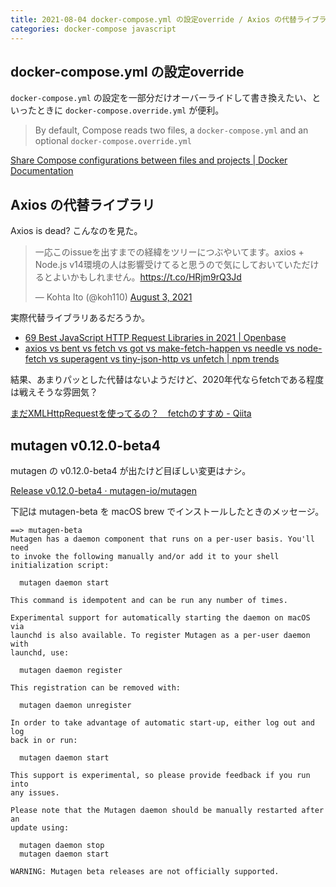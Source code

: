 ```yaml
---
title: 2021-08-04 docker-compose.yml の設定override / Axios の代替ライブラリ / mutagen v0.12.0-beta4
categories: docker-compose javascript
---
```


## docker-compose.yml の設定override

`docker-compose.yml` の設定を一部分だけオーバーライドして書き換えたい、といったときに `docker-compose.override.yml` が便利。

> By default, Compose reads two files, a `docker-compose.yml` and an optional `docker-compose.override.yml`

[Share Compose configurations between files and projects \| Docker Documentation](https://docs.docker.com/compose/extends/)

## Axios の代替ライブラリ

Axios is dead? こんなのを見た。

<blockquote class="twitter-tweet"><p lang="ja" dir="ltr">一応このissueを出すまでの経緯をツリーにつぶやいてます。axios + Node.js v14環境の人は影響受けてると思うので気にしておいていただけるとよいかもしれません。<a href="https://t.co/HRjm9rQ3Jd">https://t.co/HRjm9rQ3Jd</a></p>&mdash; Kohta Ito (@koh110) <a href="https://twitter.com/koh110/status/1422510804994117632?ref_src=twsrc%5Etfw">August 3, 2021</a></blockquote> <script async src="https://platform.twitter.com/widgets.js" charset="utf-8"></script>

実際代替ライブラリあるだろうか。

- [69 Best JavaScript HTTP Request Libraries in 2021 \| Openbase](https://openbase.com/categories/js/best-javascript-http-request-libraries)
- [axios vs bent vs fetch vs got vs make-fetch-happen vs needle vs node-fetch vs superagent vs tiny-json-http vs unfetch \| npm trends](https://www.npmtrends.com/node-fetch-vs-bent-vs-got-vs-make-fetch-happen-vs-axios-vs-superagent-vs-fetch-vs-unfetch-vs-tiny-json-http-vs-needle)

結果、あまりパッとした代替はないようだけど、2020年代ならfetchである程度は戦えそうな雰囲気？

[まだXMLHttpRequestを使ってるの？　fetchのすすめ - Qiita](https://qiita.com/uhyo/items/91649e260165b35fecd7)

## mutagen v0.12.0-beta4

mutagen の v0.12.0-beta4 が出たけど目ぼしい変更はナシ。

[Release v0.12.0-beta4 · mutagen-io/mutagen](https://github.com/mutagen-io/mutagen/releases/tag/v0.12.0-beta4)

下記は mutagen-beta を macOS brew でインストールしたときのメッセージ。

```
==> mutagen-beta
Mutagen has a daemon component that runs on a per-user basis. You'll need
to invoke the following manually and/or add it to your shell
initialization script:

  mutagen daemon start

This command is idempotent and can be run any number of times.

Experimental support for automatically starting the daemon on macOS via
launchd is also available. To register Mutagen as a per-user daemon with
launchd, use:

  mutagen daemon register

This registration can be removed with:

  mutagen daemon unregister

In order to take advantage of automatic start-up, either log out and log
back in or run:

  mutagen daemon start

This support is experimental, so please provide feedback if you run into
any issues.

Please note that the Mutagen daemon should be manually restarted after an
update using:

  mutagen daemon stop
  mutagen daemon start

WARNING: Mutagen beta releases are not officially supported.
```
